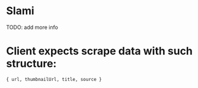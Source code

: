 # Slami

TODO: add more info

# Client expects scrape data with such structure:
`{ url, thumbnailUrl, title, source }`